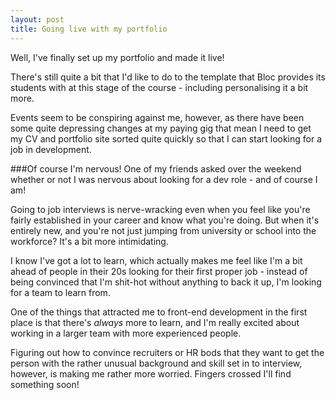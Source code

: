 ```yaml
---
layout: post
title: Going live with my portfolio
---
```

Well, I've finally set up my portfolio and made it live!

There's still quite a bit that I'd like to do to the template that Bloc provides its students with at this stage of the course - including personalising it a bit more. 

Events seem to be conspiring against me, however, as there have been some quite depressing changes at my paying gig that mean I need to get my CV and portfolio site sorted quite quickly so that I can start looking for a job in development.

###Of course I'm nervous!
One of my friends asked over the weekend whether or not I was nervous about looking for a dev role - and of course I am!

Going to job interviews is nerve-wracking even when you feel like you're fairly established in your career and know what you're doing. But when it's entirely new, and you're not just jumping from university or school into the workforce? It's a bit more intimidating.

I know I've got a lot to learn, which actually makes me feel like I'm a bit ahead of people in their 20s looking for their first proper job - instead of being convinced that I'm shit-hot without anything to back it up, I'm looking for a team to learn from.

One of the things that attracted me to front-end development in the first place is that there's *always* more to learn, and I'm really excited about working in a larger team with more experienced people.

Figuring out how to convince recruiters or HR bods that they want to get the person with the rather unusual background and skill set in to interview, however, is making me rather more worried. Fingers crossed I'll find something soon!